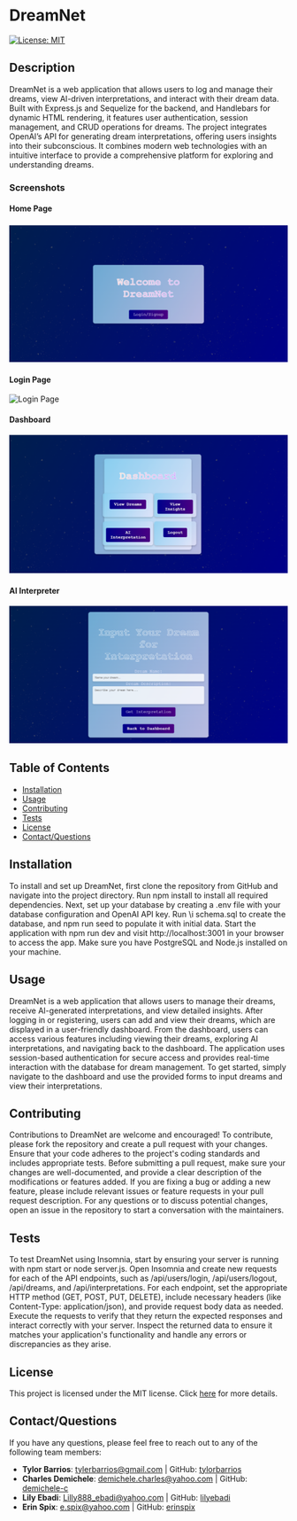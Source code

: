 # DreamNet

[![License: MIT](https://img.shields.io/badge/License-MIT-brightgreen.svg)](https://opensource.org/licenses/MIT)

## Description

DreamNet is a web application that allows users to log and manage their dreams, view AI-driven interpretations, and interact with their dream data. Built with Express.js and Sequelize for the backend, and Handlebars for dynamic HTML rendering, it features user authentication, session management, and CRUD operations for dreams. The project integrates OpenAI’s API for generating dream interpretations, offering users insights into their subconscious. It combines modern web technologies with an intuitive interface to provide a comprehensive platform for exploring and understanding dreams.

### Screenshots

#### Home Page
![Home Page](public/images/homepage.png)

#### Login Page
![Login Page](public/images/login.png)

#### Dashboard
![Dashboard](public/images/dashboard.png)

#### AI Interpreter
![AI Interpreter](public/images/ai.png)

## Table of Contents

- [Installation](#installation)
- [Usage](#usage)
- [Contributing](#contributing)
- [Tests](#tests)
- [License](#license)
- [Contact/Questions](#questions)
## Installation

To install and set up DreamNet, first clone the repository from GitHub and navigate into the project directory. Run npm install to install all required dependencies. Next, set up your database by creating a .env file with your database configuration and OpenAI API key. Run \i schema.sql to create the database, and npm run seed to populate it with initial data. Start the application with npm run dev and visit http://localhost:3001 in your browser to access the app. Make sure you have PostgreSQL and Node.js installed on your machine.

## Usage

DreamNet is a web application that allows users to manage their dreams, receive AI-generated interpretations, and view detailed insights. After logging in or registering, users can add and view their dreams, which are displayed in a user-friendly dashboard. From the dashboard, users can access various features including viewing their dreams, exploring AI interpretations, and navigating back to the dashboard. The application uses session-based authentication for secure access and provides real-time interaction with the database for dream management. To get started, simply navigate to the dashboard and use the provided forms to input dreams and view their interpretations.

## Contributing

Contributions to DreamNet are welcome and encouraged! To contribute, please fork the repository and create a pull request with your changes. Ensure that your code adheres to the project's coding standards and includes appropriate tests. Before submitting a pull request, make sure your changes are well-documented, and provide a clear description of the modifications or features added. If you are fixing a bug or adding a new feature, please include relevant issues or feature requests in your pull request description. For any questions or to discuss potential changes, open an issue in the repository to start a conversation with the maintainers.

## Tests

To test DreamNet using Insomnia, start by ensuring your server is running with npm start or node server.js. Open Insomnia and create new requests for each of the API endpoints, such as /api/users/login, /api/users/logout, /api/dreams, and /api/interpretations. For each endpoint, set the appropriate HTTP method (GET, POST, PUT, DELETE), include necessary headers (like Content-Type: application/json), and provide request body data as needed. Execute the requests to verify that they return the expected responses and interact correctly with your server. Inspect the returned data to ensure it matches your application's functionality and handle any errors or discrepancies as they arise.


## License

This project is licensed under the MIT license. Click [here](https://opensource.org/licenses/MIT) for more details.

## Contact/Questions

If you have any questions, please feel free to reach out to any of the following team members:

- **Tylor Barrios**: [tylerbarrios@gmail.com](mailto:tylerbarrios@gmail.com) | GitHub: [tylorbarrios](https://github.com/tylorbarrios)
- **Charles Demichele**: [demichele.charles@yahoo.com](mailto:demichele.charles@yahoo.com) | GitHub: [demichele-c](https://github.com/demichele-c)
- **Lily Ebadi**: [Lilly888_ebadi@yahoo.com](mailto:Lilly888_ebadi@yahoo.com) | GitHub: [lilyebadi](https://github.com/lilyebadi)
- **Erin Spix**: [e.spix@yahoo.com](mailto:e.spix@yahoo.com) | GitHub: [erinspix](https://github.com/erinspix)

